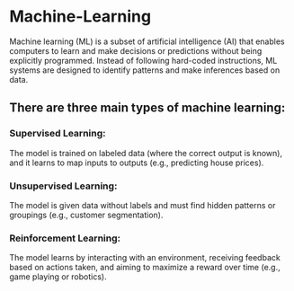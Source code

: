 # Machine-Learning
Machine learning (ML) is a subset of artificial intelligence (AI) that enables computers to learn and make decisions or predictions without being explicitly programmed. Instead of following hard-coded instructions, ML systems are designed to identify patterns and make inferences based on data.

## There are three main types of machine learning:


### Supervised Learning:  
  The model is trained on labeled data (where the correct output is known), and it learns to map inputs to outputs (e.g., predicting house prices).

### Unsupervised Learning: 
  The model is given data without labels and must find hidden patterns or groupings (e.g., customer segmentation).

### Reinforcement Learning: 
  The model learns by interacting with an environment, receiving feedback based on actions taken, and aiming to maximize a reward over time (e.g., game playing or robotics).


